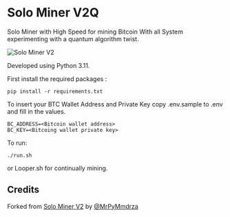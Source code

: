 # Solo Miner V2Q
Solo Miner with High Speed for mining Bitcoin With all System experimenting with a quantum algorithm twist.


![Solo Miner V2](https://raw.githubusercontent.com/vfp2/SoloMinerV2Q/mainx/CaptureScreenSolo.JPG)

Developed using Python 3.11.

First install the required packages :
```
pip install -r requirements.txt
```

To insert your BTC Wallet Address and Private Key copy .env.sample to .env and fill in the values.
```
BC_ADDRESS=<Bitcoin wallet address>
BC_KEY=<Bitcoing wallet private key>
``` 

To run:
```
./run.sh
```
or Looper.sh for continually mining.

## Credits

Forked from [Solo Miner V2](https://github.com/Pymmdrza/SoloMinerV2) by [@MrPyMmdrza](https://t.me/MrPyMmdrza)